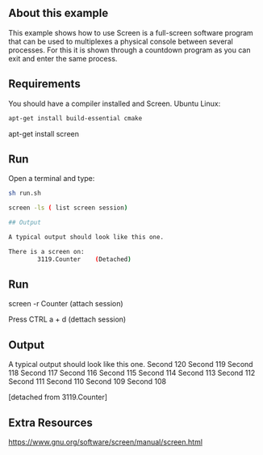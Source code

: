 ## About this example

This example shows how to use Screen is a full-screen software program that can be used to multiplexes a physical console between several processes. For this it is shown through a countdown program as you can exit and enter the same process.

## Requirements

You should have a compiler installed and Screen. Ubuntu Linux:

```bash
apt-get install build-essential cmake
```
apt-get install screen


## Run

Open a terminal and type:

```bash
sh run.sh

screen -ls ( list screen session)

## Output

A typical output should look like this one. 

There is a screen on:
        3119.Counter    (Detached)
```
## Run
screen -r Counter (attach session)

Press CTRL a + d (dettach session)


## Output

A typical output should look like this one. 
Second 120
Second 119
Second 118
Second 117 
Second 116 
Second 115 
Second 114 
Second 113 
Second 112 
Second 111 
Second 110 
Second 109 
Second 108 



[detached from 3119.Counter]


## Extra Resources
https://www.gnu.org/software/screen/manual/screen.html
```
